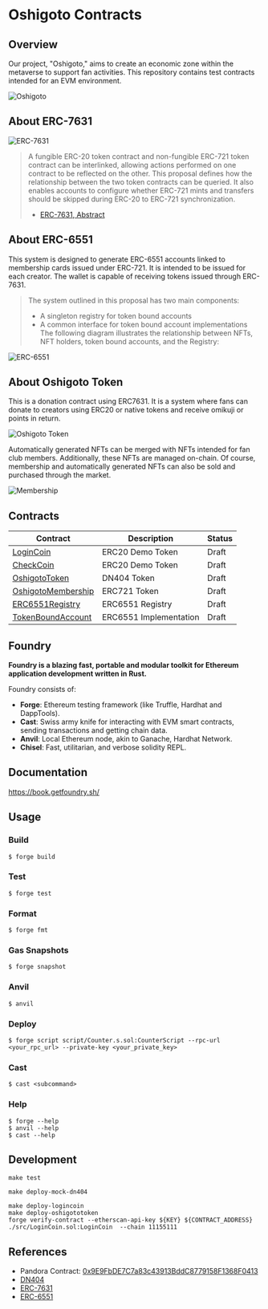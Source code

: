 # Oshigoto Contracts
## Overview
Our project, "Oshigoto," aims to create an economic zone within the metaverse to support fan activities. This repository contains test contracts intended for an EVM environment.

![Oshigoto](./assets/proto-1.png)

## About ERC-7631

![ERC-7631](./assets/erc7631.png)

> A fungible ERC-20 token contract and non-fungible ERC-721 token contract can be interlinked, allowing actions performed on one contract to be reflected on the other. This proposal defines how the relationship between the two token contracts can be queried. It also enables accounts to configure whether ERC-721 mints and transfers should be skipped during ERC-20 to ERC-721 synchronization.
> - [ERC-7631, Abstract](https://eips.ethereum.org/EIPS/eip-7631)

## About ERC-6551

This system is designed to generate ERC-6551 accounts linked to membership cards issued under ERC-721. It is intended to be issued for each creator. The wallet is capable of receiving tokens issued through ERC-7631.

> The system outlined in this proposal has two main components:
> - A singleton registry for token bound accounts
> - A common interface for token bound account implementations
> The following diagram illustrates the relationship between NFTs, NFT holders, token bound accounts, and the Registry:


![ERC-6551](./assets/erc6551-diagram.png)

## About Oshigoto Token

This is a donation contract using ERC7631. It is a system where fans can donate to creators using ERC20 or native tokens and receive omikuji or points in return.

![Oshigoto Token](./assets/oshigoto-token.png)

Automatically generated NFTs can be merged with NFTs intended for fan club members. Additionally, these NFTs are managed on-chain. Of course, membership and automatically generated NFTs can also be sold and purchased through the market.

![Membership](./assets/membership.png)

## Contracts
| Contract                                           | Description            | Status |
| -------------------------------------------------- | ---------------------- | ------ |
| [LoginCoin](./src/LoginCoin.sol)                   | ERC20 Demo Token       | Draft  |
| [CheckCoin](./src/CheckCoin.sol)                   | ERC20 Demo Token       | Draft  |
| [OshigotoToken](./src/OshigotoToken.sol)           | DN404 Token            | Draft  |
| [OshigotoMembership](./src/OshigotoMembership.sol) | ERC721 Token           | Draft  |
| [ERC6551Registry](./src/ERC6551Registry.sol)       | ERC6551 Registry       | Draft  |
| [TokenBoundAccount](./src/TokenBoundAccount.sol)   | ERC6551 Implementation | Draft  |

## Foundry

**Foundry is a blazing fast, portable and modular toolkit for Ethereum application development written in Rust.**

Foundry consists of:

-   **Forge**: Ethereum testing framework (like Truffle, Hardhat and DappTools).
-   **Cast**: Swiss army knife for interacting with EVM smart contracts, sending transactions and getting chain data.
-   **Anvil**: Local Ethereum node, akin to Ganache, Hardhat Network.
-   **Chisel**: Fast, utilitarian, and verbose solidity REPL.

## Documentation

https://book.getfoundry.sh/

## Usage

### Build

```shell
$ forge build
```

### Test

```shell
$ forge test
```

### Format

```shell
$ forge fmt
```

### Gas Snapshots

```shell
$ forge snapshot
```

### Anvil

```shell
$ anvil
```

### Deploy

```shell
$ forge script script/Counter.s.sol:CounterScript --rpc-url <your_rpc_url> --private-key <your_private_key>
```

### Cast

```shell
$ cast <subcommand>
```

### Help

```shell
$ forge --help
$ anvil --help
$ cast --help
```

## Development


```shell
make test
```

```shell
make deploy-mock-dn404
```

```shell
make deploy-logincoin
make deploy-oshigototoken
forge verify-contract --etherscan-api-key ${KEY} ${CONTRACT_ADDRESS} ./src/LoginCoin.sol:LoginCoin  --chain 11155111
```

## References
- Pandora Contract: [0x9E9FbDE7C7a83c43913BddC8779158F1368F0413](https://etherscan.io/address/0x9e9fbde7c7a83c43913bddc8779158f1368f0413#code)
- [DN404](https://github.com/Vectorized/dn404)
- [ERC-7631](https://eips.ethereum.org/EIPS/eip-7631)
- [ERC-6551](https://eips.ethereum.org/EIPS/eip-6551)